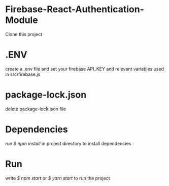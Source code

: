 # Firebase-React-Authentication-Module
Clone this project
# .ENV
create a .env file and set your firebase API_KEY and relevant variables used in src/firebase.js
# package-lock.json
delete package-lock.json file
# Dependencies
run *$ npm install* in project directory to install dependencies
# Run
write
*$ npm start* or *$ yarn start* to run the project
